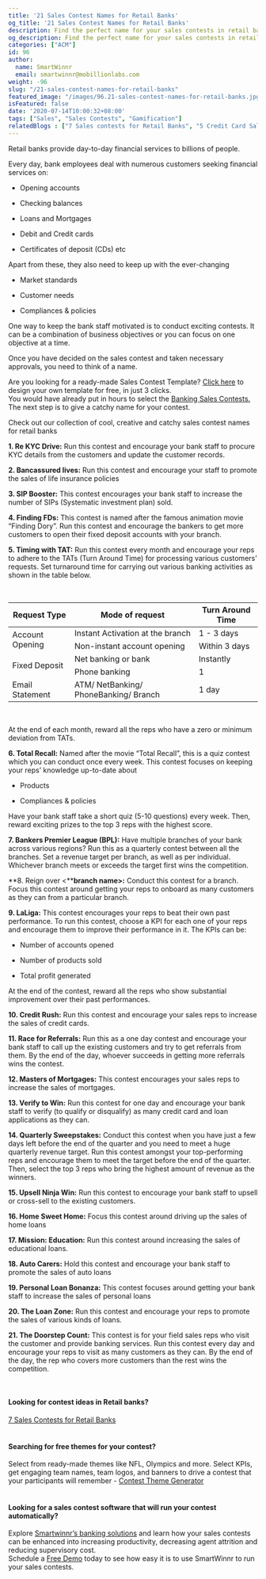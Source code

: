 ```yaml
---
title: '21 Sales Contest Names for Retail Banks'
og_title: '21 Sales Contest Names for Retail Banks'
description: Find the perfect name for your sales contests in retail banking. This is an extensive collection of cool, creative, and catchy sales contest names for retail banks. 
og_description: Find the perfect name for your sales contests in retail banking. This is an extensive collection of cool, creative, and catchy sales contest names for retail banks. 
categories: ["ACM"]
id: 96
author:
  name: SmartWinnr
  email: smartwinnr@mobillionlabs.com
weight: -96
slug: "/21-sales-contest-names-for-retail-banks"
featured_image: "/images/96.21-sales-contest-names-for-retail-banks.jpg"
isFeatured: false
date: '2020-07-14T10:00:32+08:00'
tags: ["Sales", "Sales Contests", "Gamification"]
relatedBlogs : ["7 Sales contests for Retail Banks", "5 Credit Card Sales Contests", "Top 20 Sales Contest Names", "25 Creative Sales Team Names", "How to Launch a Sales Contest", "23 Sales incentive ideas to keep your sales team motivated", "Sales Contest Communication Template", "Creative Employee Recognition Award Names"]
---
```


Retail banks provide day-to-day financial services to billions of people. 

Every day, bank employees deal with numerous customers seeking financial services on:

* Opening accounts

* Checking balances

* Loans and Mortgages

* Debit and Credit cards

* Certificates of deposit (CDs) etc

Apart from these, they also need to keep up with the ever-changing 

* Market standards 

* Customer needs 

* Compliances & policies

One way to keep the bank staff motivated is to conduct exciting contests. It can be a combination of business objectives or you can focus on one objective at a time. 

<!-- Are you looking for sales contest ideas? Read our articles on: 

<a href="https://www.smartwinnr.com/post/7-sales-contests-for-retail-banks/" target="_blank" class="ml-desc-text">7 Sales contests for Retail Banks</a>

<a href="https://www.smartwinnr.com/post/7-sales-contests-for-retail-banks/" target="_blank" class="ml-desc-text">5 Credit Card Sales Contests</a> -->

Once you have decided on the sales contest and taken necessary approvals, you need to think of a name. 

<div class="ml_pro_tip ml-margin-top20 ml-margin-bottom20">
  Are you looking for a ready-made <span class="ml_text_bold">Sales Contest Template?</span> <a href="https://tools.smartwinnr.com/#/contest-theme-generator" target="_blank" class="ml_custom_link">Click here</a> to design your own template for free, in just 3 clicks.
</div>

<div class="ml-margin-bottom10">You would have already put in hours to select the <a href="https://smartwinnr.com/post/7-sales-contests-for-retail-banks/" target="_blank" class="ml_custom_link">Banking Sales Contests.</a> The next step is to give a catchy name for your contest.</div>

Check out our collection of cool, creative and catchy sales contest names for retail banks

**1. Re KYC Drive:** Run this contest and encourage your bank staff to procure KYC details from the customers and update the customer records.

**2. Bancassured lives:** Run this contest and encourage your staff to promote the sales of life insurance policies

**3. SIP Booster:** This contest encourages your bank staff to increase the number of SIPs (Systematic investment plan) sold.

**4. Finding FDs:** This contest is named after the famous animation movie “Finding Dory”. Run this contest and encourage the bankers to get more customers to open their fixed deposit accounts with your branch.

**5. Timing with TAT:** Run this contest every month and encourage your reps to adhere to the TATs (Turn Around Time) for processing various customers’ requests. Set turnaround time for carrying out various banking activities as shown in the table below.

<br>

<table class="table-bordered table-striped ml-margin-bottom10 text-center ml_w100">
  <thead class="">
    <tr class="text-center">
      <th class="padding5 text-center">Request Type</th>
      <th class="padding5 text-center">Mode of request</th>
      <th class="padding5 text-center">Turn Around Time</th>
    </tr>
  </thead>
  <tbody class="">
    <tr>
      <td class="padding5" rowspan="2">Account Opening</td>
      <td class="padding5">Instant Activation at the branch</td>
      <td class="padding5">1 - 3 days</td>
    </tr>
    <tr>
      <td class="padding5">Non-instant account opening</td>
      <td class="padding5">Within 3 days</td>
    </tr>
    <tr>
      <td class="padding5" rowspan="2">Fixed Deposit</td>
      <td class="padding5">Net banking or bank</td>
      <td class="padding5">Instantly</td>
    </tr>
    <tr>
      <td class="padding5">Phone banking</td>
      <td class="padding5">1</td>
    </tr>
    <tr>
      <td class="padding5">Email Statement</td>
      <td class="padding5">ATM/ NetBanking/ PhoneBanking/ Branch</td>
      <td class="padding5">1 day</td>
    </tr>
  </tbody>
</table>

<br>

At the end of each month, reward all the reps who have a zero or minimum deviation from TATs.

**6. Total Recall:** Named after the movie “Total Recall”, this is a quiz contest which you can conduct once every week. This contest focuses on keeping your reps’ knowledge up-to-date about 

* Products

* Compliances & policies

Have your bank staff take a short quiz (5-10 questions) every week. Then, reward exciting prizes to the top 3 reps with the highest score. 

**7. Bankers Premier League (BPL):** Have multiple branches of your bank across various regions? Run this as a quarterly contest between all the branches. Set a revenue target per branch, as well as per individual. Whichever branch meets or exceeds the target first wins the competition.

**8. Reign over <****branch name>:** Conduct this contest for a branch. Focus this contest around getting your reps to onboard as many customers as they can from a particular branch. 

**9. LaLiga:** This contest encourages your reps to beat their own past performance. To run this contest, choose a KPI for each one of your reps and encourage them to improve their performance in it. The KPIs can be:

* Number of accounts opened

* Number of products sold 

* Total profit generated 
	
At the end of the contest, reward all the reps who show substantial improvement over their past performances.

**10. Credit Rush:** Run this contest and encourage your sales reps to increase the sales of credit cards.

**11. Race for Referrals:** Run this as a one day contest and encourage your bank staff to call up the existing customers and try to get referrals from them. By the end of the day, whoever succeeds in getting more referrals wins the contest.

**12. Masters of Mortgages:** This contest encourages your sales reps to increase the sales of mortgages.

**13. Verify to Win:** Run this contest for one day and encourage your bank staff to verify (to qualify or disqualify) as many credit card and loan applications as they can. 

**14. Quarterly Sweepstakes:** Conduct this contest when you have just a few days left before the end of the quarter and you need to meet a huge quarterly revenue target. Run this contest amongst your top-performing reps and encourage them to meet the target before the end of the quarter. Then, select the top 3 reps who bring the highest amount of revenue as the winners.

**15. Upsell Ninja Win:** Run this contest to encourage your bank staff to upsell or cross-sell to the existing customers.

**16. Home Sweet Home:** Focus this contest around driving up the sales of home loans 

**17. Mission: Education:** Run this contest around increasing the sales of educational loans. 

**18. Auto Carers:** Hold this contest and encourage your bank staff to promote the sales of auto loans 

**19. Personal Loan Bonanza:** This contest focuses around getting your bank staff to increase the sales of personal loans

**20. The Loan Zone:** Run this contest and encourage your reps to promote the sales of various kinds of loans.

**21. The Doorstep Count:** This contest is for your field sales reps who visit the customer and provide banking services. Run this contest every day and encourage your reps to visit as many customers as they can. By the end of the day, the rep who covers more customers than the rest wins the competition.

<!-- Once you have decided on a contest idea and given it a catchy name, you need to communicate it effectively to your team. Follow our <a href="https://www.smartwinnr.com/post/sales-contest-communication-template/" target="_blank" class="ml-desc-text">sales contest communication template</a> to announce your contest effectively to the participants’ prior to its launch.

Also, check out our blog on <a href="https://www.smartwinnr.com/post/creative-employee-recognition-award-names/" target="_blank" class="ml-desc-text">creative employee recognition awards</a>. This will help you decide what kind of awards to give to your contest winners. 

<div class="ml_text_italic ml-margin-bottom10">Learn how <a href="https://www.smartwinnr.com/product/sales-contest/" target="_blank" class="ml-desc-text">SmartWinnr</a> can help you to conduct effective and engaging contests.</div> -->

<br>

#### **Looking for contest ideas in Retail banks?**

<div class="ml-margin-bottom10"><a href="https://smartwinnr.com/post/7-sales-contests-for-retail-banks/" target="_blank" class="ml_custom_link">7 Sales Contests for Retail Banks</a></div>

<br>

#### **Searching for free themes for your contest?**

<div class="ml-margin-bottom10">Select from ready-made themes like NFL, Olympics and more. Select KPIs, get engaging team names, team logos, and banners to drive a contest that your participants will remember - <a href="https://tools.smartwinnr.com/#/contest-theme-generator" target="_blank" class="ml_custom_link">Contest Theme Generator</a></div> 

<br>

#### **Looking for a sales contest software that will run your contest automatically?**

<div class="ml-margin-bottom10">Explore <a href="https://www.smartwinnr.com/solutions/banking/" target="_blank" class="ml_custom_link">Smartwinnr’s banking solutions</a> and learn how your sales contests can be enhanced into increasing productivity, decreasing agent attrition and reducing supervisory cost.</div>

<div class="ml-margin-bottom10">Schedule a <a href="https://www.smartwinnr.com/request-demo/" target="_blank" class="ml_custom_link">Free Demo</a> today to see how easy it is to use SmartWinnr to run your sales contests. </div>